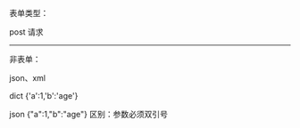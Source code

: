 表单类型：

post 请求

--------------

非表单：

json、xml

dict			{'a':1,'b':'age'}

json			{"a":1,"b":"age"}			区别：参数必须双引号

